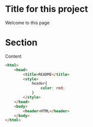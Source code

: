 # Title for this project
Welcome to this page
# Section
Content

````html
<html>
    <head>
        <title>README</title>
        <style>
            header{
                color: red;
            }
        </style>
    </head>
    <body>
        <header>HTML</header>
    </body>
</html>


````